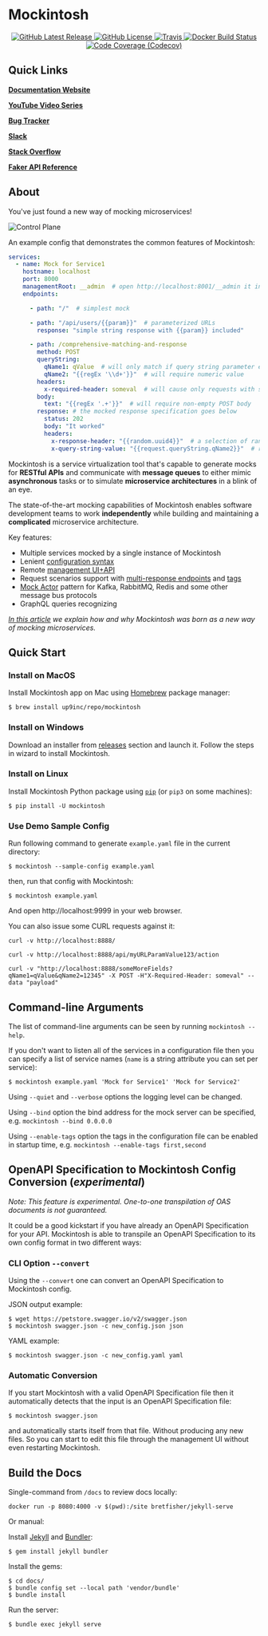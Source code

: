 # Mockintosh

<p align="center">
    <a href="https://github.com/up9inc/mockintosh/releases/latest">
        <img alt="GitHub Latest Release" src="https://img.shields.io/github/v/release/up9inc/mockintosh?logo=GitHub&style=flat-square">
    </a>
    <a href="https://github.com/up9inc/mockintosh/blob/master/LICENSE">
        <img alt="GitHub License" src="https://img.shields.io/github/license/up9inc/mockintosh?logo=GitHub&style=flat-square">
    </a>
    <a href="https://travis-ci.com/github/up9inc/mockintosh/builds/">
        <img alt="Travis" src="https://img.shields.io/travis/up9inc/mockintosh?logo=Travis&style=flat-square">
    </a>
    <a href="https://hub.docker.com/r/up9inc/mockintosh">
        <img alt="Docker Build Status" src="https://img.shields.io/docker/cloud/build/up9inc/mockintosh?logo=Docker&style=flat-square">
    </a>
    <a href="https://codecov.io/gh/up9inc/mockintosh">
        <img alt="Code Coverage (Codecov)" src="https://img.shields.io/codecov/c/github/up9inc/mockintosh?logo=Codecov&style=flat-square">
    </a>
</p>

## Quick Links

[**Documentation Website**](https://mockintosh.io/)

[**YouTube Video Series**](https://www.youtube.com/watch?v=Q8RPT6TPOIg&list=PLJE3O0IuP-IZMWEOI8dU0U3rO_CPPhLv9)

[**Bug Tracker**](https://github.com/up9inc/mockintosh/issues)

[**Slack**](https://up9.slack.com/)

[**Stack Overflow**](https://stackoverflow.com/questions/tagged/mockintosh)

[**Faker API Reference**](https://faker.readthedocs.io/en/master/providers.html)

## About

You've just found a new way of mocking microservices!

![Control Plane](https://i.ibb.co/3kG9xMr/Screenshot-from-2021-07-07-12-53-40.png)

An example config that demonstrates the common features of Mockintosh:

```yaml
services:
  - name: Mock for Service1
    hostname: localhost
    port: 8000
    managementRoot: __admin  # open http://localhost:8001/__admin it in browser to see the UI  
    endpoints:

      - path: "/"  # simplest mock

      - path: "/api/users/{{param}}"  # parameterized URLs
        response: "simple string response with {{param}} included"

      - path: /comprehensive-matching-and-response
        method: POST
        queryString:
          qName1: qValue  # will only match if query string parameter exists
          qName2: "{{regEx '\\d+'}}"  # will require numeric value
        headers:
          x-required-header: someval  # will cause only requests with specific header to work
        body:
          text: "{{regEx '.+'}}"  # will require non-empty POST body
        response: # the mocked response specification goes below
          status: 202
          body: "It worked"
          headers:
            x-response-header: "{{random.uuid4}}"  # a selection of random/dynamic functions is available
            x-query-string-value: "{{request.queryString.qName2}}"  # request parts can be referenced in response

```

Mockintosh is a service virtualization tool that's capable to generate mocks for **RESTful APIs** and communicate
with **message queues**
to either mimic **asynchronous** tasks or to simulate **microservice architectures** in a blink of an eye.

The state-of-the-art mocking capabilities of Mockintosh enables software development teams to work
**independently** while building and maintaining a **complicated** microservice architecture.

Key features:

- Multiple services mocked by a single instance of Mockintosh
- Lenient [configuration syntax](https://mockintosh.io/Configuring.html)
- Remote [management UI+API](https://mockintosh.io/Management.html)
- Request scenarios support with [multi-response endpoints](https://mockintosh.io/Configuring.html#multiple-responses)
  and [tags](https://mockintosh.io/Configuring.html#tagged-responses)
- [Mock Actor](https://mockintosh.io/Async.html) pattern for Kafka, RabbitMQ, Redis and some other message bus protocols
- GraphQL queries recognizing

_[In this article](https://up9.com/open-source-microservice-mocking-introducing-mockintosh) we explain how and why
Mockintosh was born as a new way of mocking microservices._

## Quick Start

### Install on MacOS

Install Mockintosh app on Mac using [Homebrew](https://brew.sh/) package manager:

```shell
$ brew install up9inc/repo/mockintosh
```
### Install on Windows

Download an installer from [releases](https://github.com/up9inc/mockintosh/releases) section and launch it. Follow the steps in wizard to install Mockintosh.

### Install on Linux

Install Mockintosh Python package using [`pip`](https://pypi.org/project/pip/) (or `pip3` on some machines):

```shell
$ pip install -U mockintosh
```

### Use Demo Sample Config

Run following command to generate `example.yaml` file in the current directory:

```shell
$ mockintosh --sample-config example.yaml
```

then, run that config with Mockintosh:

```shell
$ mockintosh example.yaml
```

And open http://localhost:9999 in your web browser.

You can also issue some CURL requests against it:

```shell
curl -v http://localhost:8888/

curl -v http://localhost:8888/api/myURLParamValue123/action

curl -v "http://localhost:8888/someMoreFields?qName1=qValue&qName2=12345" -X POST -H"X-Required-Header: someval" --data "payload"
```

## Command-line Arguments

The list of command-line arguments can be seen by running `mockintosh --help`.

If you don't want to listen all of the services in a configuration file then you can specify a list of service
names (`name` is a string attribute you can set per service):

```shell
$ mockintosh example.yaml 'Mock for Service1' 'Mock for Service2'
```

Using `--quiet` and `--verbose` options the logging level can be changed.

Using `--bind` option the bind address for the mock server can be specified, e.g. `mockintosh --bind 0.0.0.0`

Using `--enable-tags` option the tags in the configuration file can be enabled in startup time,
e.g. `mockintosh --enable-tags first,second`

## OpenAPI Specification to Mockintosh Config Conversion (_experimental_)

_Note: This feature is experimental. One-to-one transpilation of OAS documents is not guaranteed._

It could be a good kickstart if you have already an OpenAPI Specification for your API. Mockintosh is able to transpile
an OpenAPI Specification to its own config format in two different ways:

### CLI Option `--convert`

Using the `--convert` one can convert an OpenAPI Specification to Mockintosh config.

JSON output example:

```shell
$ wget https://petstore.swagger.io/v2/swagger.json
$ mockintosh swagger.json -c new_config.json json
```

YAML example:

```shell
$ mockintosh swagger.json -c new_config.yaml yaml
```

### Automatic Conversion

If you start Mockintosh with a valid OpenAPI Specification file then it automatically detects that the input is an
OpenAPI Specification file:

```shell
$ mockintosh swagger.json
```

and automatically starts itself from that file. Without producing any new files. So you can start to edit this file
through the management UI without even restarting Mockintosh.

## Build the Docs

Single-command from `/docs` to review docs locally:
```shell
docker run -p 8080:4000 -v $(pwd):/site bretfisher/jekyll-serve
```

Or manual:

Install [Jekyll](https://jekyllrb.com/) and [Bundler](https://bundler.io/):

```shell
$ gem install jekyll bundler
```

Install the gems:

```shell
$ cd docs/
$ bundle config set --local path 'vendor/bundle'
$ bundle install
```

Run the server:

```shell
$ bundle exec jekyll serve
```

